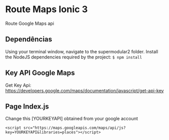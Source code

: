 # Route Maps Ionic 3
Route Google Maps api

## Dependências

Using your terminal window, navigate to the supermodular2 folder. Install the NodeJS dependencies required by the project:
``` $ npm install ```

## Key API Google Maps
Get Key Api:
https://developers.google.com/maps/documentation/javascript/get-api-key

## Page Index.js
Change this [YOURKEYAPI] obtained from your google account

``` <script src="https://maps.googleapis.com/maps/api/js?key=YOURKEYAPI&libraries=places"></script> ```




